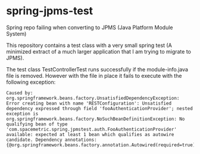 # spring-jpms-test
Spring repo failing when converting to JPMS (Java Platform Module System)

This repository contains a test class with a very small spring test (A minimized extract of a much larger application that I am trying to migrate to JPMS).

The test class TestControllerTest runs successfully if the module-info.java file is removed. However with the file in place it fails to execute with the following exception:
```
Caused by: org.springframework.beans.factory.UnsatisfiedDependencyException: Error creating bean with name 'RESTConfiguration': Unsatisfied dependency expressed through field 'fooAuthenticationProvider'; nested exception is org.springframework.beans.factory.NoSuchBeanDefinitionException: No qualifying bean of type 'com.spacemetric.spring.jpmstest.auth.FooAuthenticationProvider' available: expected at least 1 bean which qualifies as autowire candidate. Dependency annotations: {@org.springframework.beans.factory.annotation.Autowired(required=true)}```
